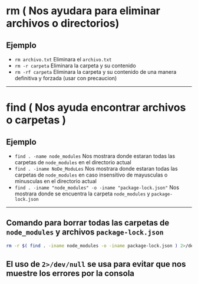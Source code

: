 # rm ( Nos ayudara para eliminar archivos o directorios)

## Ejemplo
* `rm archivo.txt` Eliminara el `archivo.txt`
* `rm -r carpeta` Eliminara la carpeta y su contenido
* `rm -rf carpeta` Eliminara la carpeta y su contenido de una manera definitiva y forzada (usar con precaucion)

<hr>

# find ( Nos ayuda encontrar archivos o carpetas )

## Ejemplo
* `find . -name node_modules` Nos mostrara donde estaran todas las carpetas de `node_modules` en el directorio actual
* `find . -iname NoDe_ModuLes` Nos mostrara donde estaran todas las carpetas de `node_modules` en caso insensitivo de mayusculas o minusculas en el directorio actual
* `find . -iname "node_modules" -o -iname "package-lock.json"` Nos mostrara donde se encuentra la carpeta `node_modules` y `package-lock.json`

<hr>

## Comando para borrar todas las carpetas de `node_modules` y archivos `package-lock.json`

```bash
rm -r $( find . -iname node_modules -o -iname package-lock.json ) 2>/dev/null
```

## El uso de `2>/dev/null` se usa para evitar que nos muestre los errores por la consola


